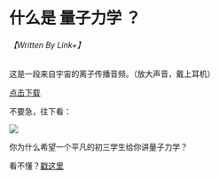 

# 什么是 量子力学 ？

###### 【Written By Link+】



这是一段来自宇宙的离子传播音频。（放大声音，戴上耳机）

<a href="https://github.com/SoTWild/SoTWild.github.io/raw/main/others/audio/%E7%A6%BB%E5%AD%90%E9%9F%B3%E9%A2%91.mp3" download="文件名.txt">点击下载</a>

不要急，往下看：

![](http://p8.itc.cn/images01/20200706/4c99b92937674affb683ef8712f2ab5c.jpeg)

你为什么希望一个平凡的初三学生给你讲量子力学？

看不懂？[戳这里](https://zhidao.baidu.com/question/568577707303471204.html)
